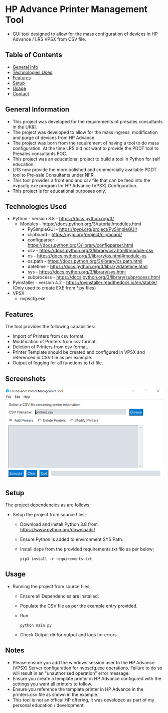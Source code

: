 # HP Advance Printer Management Tool
 - GUI tool designed to allow for the mass configuration of devices in HP Advance / LRS VPSX from CSV file. 

## Table of Contents
* [General Info](#general-information)
* [Technologies Used](#technologies-used)
* [Features](#features)
* [Setup](#setup)
* [Usage](#usage)
* [Contact](#contact)

## General Information
- This project was developed for the requirements of presales consultants in the UK&I.
- The project was developed to allow for the mass ingress, modification and purge of devices from HP Advance.
- The project was born from the requirement of having a tool to do mass configuration. At the time LRS did not want to provide the PDDT tool to Presales consultants FOC.
- This project was an educational project to build a tool in Python for self education. 
- LRS now provide the more polished and commercially available PDDT tool to Pre-sale Consultants under NFR.
- This tool provides a front end and csv file that can be feed into the nvpscfg.exe program for HP Advance (VPSX) Configuration.  
- This project is for educational purposes only. 

## Technologies Used
- Python - version 3.8 - https://docs.python.org/3/
    - Modules - https://docs.python.org/3/tutorial/modules.html
        - PySimpleGUI - https://pypi.org/project/PySimpleGUI/
        - clipboard - https://pypi.org/project/clipboard/
        - configparser - https://docs.python.org/3/library/configparser.html
        - csv - https://docs.python.org/3/library/csv.html#module-csv
        - os - https://docs.python.org/3/library/os.html#module-os
        - os.path - https://docs.python.org/3/library/os.path.html
        - datetime - https://docs.python.org/3/library/datetime.html
        - sys -  https://docs.python.org/3/library/sys.html
        - subprocess - https://docs.python.org/3/library/subprocess.html
- Pyinstaller - version 4.2 - https://pyinstaller.readthedocs.io/en/stable/ (Only used to create EXE from *.py files)
- VPSX
    - nvpscfg.exe

## Features
The tool provides the following capabilities:

- Import of Printers from csv format.
- Modification of Printers from csv format.
- Deletion of Printers from csv format.
- Printer Template should be created and configured in VPSX and referenced in CSV file as per example. 
- Output of logging for all functions to txt file.

## Screenshots
![Example screenshot](./img/screenshot.png)

## Setup
The project dependencies as are follows;

* Setup the project from source files;

    - Download and install Python 3.8 from https://www.python.org/downloads/

    - Ensure Python is added to environment SYS Path.

    - Install deps from the provided requirements.txt file as per below;
        
        ```
        pip3 install -r requirements.txt
        ```

## Usage
* Running the project from source files;

    - Ensure all Dependencies are installed.
    - Populate the CSV file as per the example entry provided. 
    - Run 
        
        ```
        python main.py
        ```
    - Check Output dir for output and logs for errors. 

## Notes
* Please ensure you add the windows session user to the HP Advance (VPSX) Server configuration for nvpscfg.exe operations. Failure to do so will result in an "unauthorised operation" error message.
* Ensure you create a template printer in HP Advance configured with the settings you want all printers to follow. 
* Ensure you reference the template printer in HP Advance in the printers.csv file as shown in the example. 
* This tool is not an offical HP offering, it was developed as part of my personal education / development.
